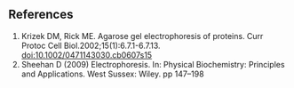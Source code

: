 ## References

1. Krizek DM, Rick ME. Agarose gel electrophoresis of proteins. Curr Protoc Cell Biol.2002;15(1):6.7.1-6.7.13. [doi:10.1002/0471143030.cb0607s15](https://doi.org/10.1002/0471143030.cb0607s15)
2. Sheehan D (2009) Electrophoresis. In: Physical Biochemistry: Principles and Applications. West Sussex: Wiley. pp 147–198
